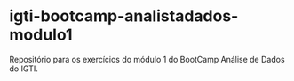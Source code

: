 # igti-bootcamp-analistadados-modulo1
Repositório para os exercícios do módulo 1 do BootCamp Análise de Dados do IGTI.
